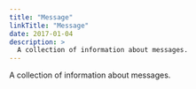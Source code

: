 ```yaml
---
title: "Message"
linkTitle: "Message"
date: 2017-01-04
description: >
  A collection of information about messages.
---
```


A collection of information about messages.